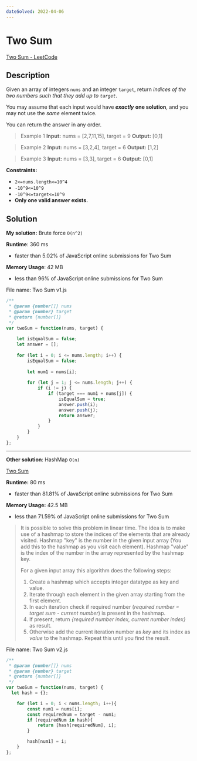 ```yaml
---
dateSolved: 2022-04-06
---
```


# Two Sum

[Two Sum - LeetCode](https://leetcode.com/problems/two-sum)

## Description

Given an array of integers `nums` and an integer `target`, return *indices of the two numbers such that they add up to `target`*.

You may assume that each input would have ***exactly*** **one solution**, and you may not use the *same* element twice.

You can return the answer in any order.

> Example 1
> **Input:** nums = [2,7,11,15], target = 9
> **Output:** [0,1]

> Example 2
> **Input:** nums = [3,2,4], target = 6
> **Output:** [1,2]

> Example 3
> **Input:** nums = [3,3], target = 6
> **Output:** [0,1]

**Constraints:**

- `2<=nums.length<=10^4`
- `-10^9<=10^9`
- `-10^9<=target<=10^9`
-   **Only one valid answer exists.**

## Solution

**My solution:** Brute force `O(n^2)`

**Runtime**: 360 ms

- faster than 5.02% of JavaScript online submissions for Two Sum

**Memory Usage**: 42 MB
- less than 96% of JavaScript online submissions for Two Sum

File name: Two Sum v1.js

```js
/**
 * @param {number[]} nums
 * @param {number} target
 * @return {number[]}
 */
var twoSum = function(nums, target) {
    
    let isEqualSum = false;
    let answer = [];
    
    for (let i = 0; i <= nums.length; i++) {
        isEqualSum = false;
        
        let num1 = nums[i];
        
        for (let j = 1; j <= nums.length; j++) {
            if (i != j) {
                if (target === num1 + nums[j]) {
                    isEqualSum = true;
                    answer.push(i);
                    answer.push(j);
                    return answer;
                }
            }
        }
    }
};
```

---

**Other solution**: HashMap `O(n)`

[Two Sum](https://www.code-recipe.com/post/two-sum)

**Runtime:** 80 ms

- faster than 81.81% of JavaScript online submissions for Two Sum

**Memory Usage:** 42.5 MB

- less than 71.59% of JavaScript online submissions for Two Sum

> It is possible to solve this problem in linear time. The idea is to make use of a hashmap to store the indices of the elements that are already visited. Hashmap "key" is the number in the given input array (You add this to the hashmap as you visit each element). Hashmap "value" is the index of the number in the array represented by the hashmap key.
>
> For a given input array this algorithm does the following steps:
>
> 1.  Create a hashmap which accepts integer datatype as key and value.
> 2.  Iterate through each element in the given array starting from the first element.
> 3.  In each iteration check if required number (_required number = target sum - current number_) is present in the hashmap.
> 4.  If present, return _{required number index, current number index}_ as result.
> 5.  Otherwise add the current iteration number as _key_ and its index as _value_ to the hashmap. Repeat this until you find the result.

File name: Two Sum v2.js

```js
/**
 * @param {number[]} nums
 * @param {number} target
 * @return {number[]}
 */
var twoSum = function(nums, target) {
  let hash = {};

	for (let i = 0; i < nums.length; i++){
        const num1 = nums[i];
		const requiredNum = target - num1;
		if (requiredNum in hash){
			return [hash[requiredNum], i];
		}

		hash[num1] = i;
	}	
};
```